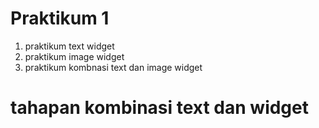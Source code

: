 # Praktikum 1
1. praktikum text widget
2. praktikum image widget 
3. praktikum kombnasi text dan image widget

# tahapan kombinasi text dan widget 
